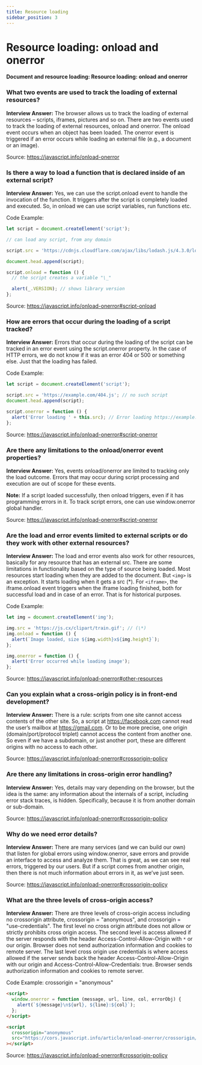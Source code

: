 ```yaml
---
title: Resource loading
sidebar_position: 3
---
```


# Resource loading: onload and onerror

**Document and resource loading: Resource loading: onload and onerror**

### What two events are used to track the loading of external resources?

**Interview Answer:** The browser allows us to track the loading of external resources – scripts, iframes, pictures and so on. There are two events used to track the loading of external resources, onload and onerror. The onload event occurs when an object has been loaded. The onerror event is triggered if an error occurs while loading an external file (e.g., a document or an image).

Source: <https://javascript.info/onload-onerror>

### Is there a way to load a function that is declared inside of an external script?

**Interview Answer:** Yes, we can use the script.onload event to handle the invocation of the function. It triggers after the script is completely loaded and executed. So, in onload we can use script variables, run functions etc.

Code Example:

```js
let script = document.createElement('script');

// can load any script, from any domain

script.src = 'https://cdnjs.cloudflare.com/ajax/libs/lodash.js/4.3.0/lodash.js';

document.head.append(script);

script.onload = function () {
  // the script creates a variable "\_"

  alert(_.VERSION); // shows library version
};
```

Source: <https://javascript.info/onload-onerror#script-onload>

### How are errors that occur during the loading of a script tracked?

**Interview Answer:** Errors that occur during the loading of the script can be tracked in an error event using the script.onerror property. In the case of HTTP errors, we do not know if it was an error 404 or 500 or something else. Just that the loading has failed.

Code Example:

```js
let script = document.createElement('script');

script.src = 'https://example.com/404.js'; // no such script
document.head.append(script);

script.onerror = function () {
  alert('Error loading ' + this.src); // Error loading https://example.com/404.js
};
```

Source: <https://javascript.info/onload-onerror#script-onerror>

### Are there any limitations to the onload/onerror event properties?

**Interview Answer:** Yes, events onload/onerror are limited to tracking only the load outcome. Errors that may occur during script processing and execution are out of scope for these events.

**Note:** If a script loaded successfully, then onload triggers, even if it has programming errors in it. To track script errors, one can use window.onerror global handler.

Source: <https://javascript.info/onload-onerror#script-onerror>

### Are the load and error events limited to external scripts or do they work with other external resources?

**Interview Answer:** The load and error events also work for other resources, basically for any resource that has an external src. There are some limitations in functionality based on the type of source being loaded. Most resources start loading when they are added to the document. But `<img>` is an exception. It starts loading when it gets a src (\*). For `<iframe>`, the iframe.onload event triggers when the iframe loading finished, both for successful load and in case of an error. That is for historical purposes.

Code Example:

```js
let img = document.createElement('img');

img.src = 'https://js.cx/clipart/train.gif'; // (\*)
img.onload = function () {
  alert(`Image loaded, size ${img.width}x${img.height}`);
};

img.onerror = function () {
  alert('Error occurred while loading image');
};
```

Source: <https://javascript.info/onload-onerror#other-resources>

### Can you explain what a cross-origin policy is in front-end development?

**Interview Answer:** There is a rule: scripts from one site cannot access contents of the other site. So, a script at https://facebook.com cannot read the user’s mailbox at https://gmail.com. Or to be more precise, one origin (domain/port/protocol triplet) cannot access the content from another one. So even if we have a subdomain, or just another port, these are different origins with no access to each other.

Source: <https://javascript.info/onload-onerror#crossorigin-policy>

### Are there any limitations in cross-origin error handling?

**Interview Answer:** Yes, details may vary depending on the browser, but the idea is the same: any information about the internals of a script, including error stack traces, is hidden. Specifically, because it is from another domain or sub-domain.

Source: <https://javascript.info/onload-onerror#crossorigin-policy>

### Why do we need error details?

**Interview Answer:** There are many services (and we can build our own) that listen for global errors using window.onerror, save errors and provide an interface to access and analyze them. That is great, as we can see real errors, triggered by our users. But if a script comes from another origin, then there is not much information about errors in it, as we’ve just seen.

Source: <https://javascript.info/onload-onerror#crossorigin-policy>

### What are the three levels of cross-origin access?

**Interview Answer:** There are three levels of cross-origin access including no crossorigin attribute, crossorigin = "anonymous", and crossorigin = "use-credentials". The first level no cross origin attribute does not allow or strictly prohibits cross origin access. The second level is access allowed if the server responds with the header Access-Control-Allow-Origin with `*` or our origin. Browser does not send authorization information and cookies to remote server. The last level cross origin use credentials is where access allowed if the server sends back the header Access-Control-Allow-Origin with our origin and Access-Control-Allow-Credentials: true. Browser sends authorization information and cookies to remote server.

Code Example: crossorigin = "anonymous"

```html
<script>
  window.onerror = function (message, url, line, col, errorObj) {
    alert(`${message}\n${url}, ${line}:${col}`);
  };
</script>

<script
  crossorigin="anonymous"
  src="https://cors.javascript.info/article/onload-onerror/crossorigin/error.js"
></script>
```

Source: <https://javascript.info/onload-onerror#crossorigin-policy>
